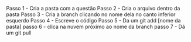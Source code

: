 Passo 1 - Cria a pasta com a questão 
Passo 2 - Cria o arquivo dentro da pasta
Passo 3 - Cria a branch clicando no nome dela no canto inferior esquerdo
Passo 4 - Escreve o código
Passo 5 - Da um git add [nome da pasta]
passo 6 - clica na nuvem próximo ao nome da branch
passo 7 - Dá um git pull
